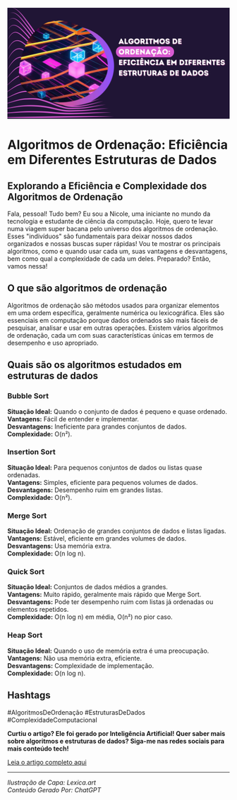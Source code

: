 ![Ilustração de Capa](Banner.jpg)

# Algoritmos de Ordenação: Eficiência em Diferentes Estruturas de Dados

## Explorando a Eficiência e Complexidade dos Algoritmos de Ordenação

Fala, pessoal! Tudo bem? Eu sou a Nicole, uma iniciante no mundo da tecnologia e estudante de ciência da computação. Hoje, quero te levar numa viagem super bacana pelo universo dos algoritmos de ordenação. Esses "indivíduos" são fundamentais para deixar nossos dados organizados e nossas buscas super rápidas! Vou te mostrar os principais algoritmos, como e quando usar cada um, suas vantagens e desvantagens, bem como qual a complexidade de cada um deles. Preparado? Então, vamos nessa!

## O que são algoritmos de ordenação
Algoritmos de ordenação são métodos usados para organizar elementos em uma ordem específica, geralmente numérica ou lexicográfica. Eles são essenciais em computação porque dados ordenados são mais fáceis de pesquisar, analisar e usar em outras operações. Existem vários algoritmos de ordenação, cada um com suas características únicas em termos de desempenho e uso apropriado.

## Quais são os algoritmos estudados em estruturas de dados
### Bubble Sort
**Situação Ideal:** Quando o conjunto de dados é pequeno e quase ordenado.  
**Vantagens:** Fácil de entender e implementar.  
**Desvantagens:** Ineficiente para grandes conjuntos de dados.  
**Complexidade:** O(n²).

### Insertion Sort
**Situação Ideal:** Para pequenos conjuntos de dados ou listas quase ordenadas.  
**Vantagens:** Simples, eficiente para pequenos volumes de dados.  
**Desvantagens:** Desempenho ruim em grandes listas.  
**Complexidade:** O(n²).

### Merge Sort
**Situação Ideal:** Ordenação de grandes conjuntos de dados e listas ligadas.  
**Vantagens:** Estável, eficiente em grandes volumes de dados.  
**Desvantagens:** Usa memória extra.  
**Complexidade:** O(n log n).

### Quick Sort
**Situação Ideal:** Conjuntos de dados médios a grandes.  
**Vantagens:** Muito rápido, geralmente mais rápido que Merge Sort.  
**Desvantagens:** Pode ter desempenho ruim com listas já ordenadas ou elementos repetidos.  
**Complexidade:** O(n log n) em média, O(n²) no pior caso.

### Heap Sort
**Situação Ideal:** Quando o uso de memória extra é uma preocupação.  
**Vantagens:** Não usa memória extra, eficiente.  
**Desvantagens:** Complexidade de implementação.  
**Complexidade:** O(n log n).

## Hashtags
#AlgoritmosDeOrdenação #EstruturasDeDados #ComplexidadeComputacional

**Curtiu o artigo? Ele foi gerado por Inteligência Artificial! Quer saber mais sobre algoritmos e estruturas de dados? Siga-me nas redes sociais para mais conteúdo tech!**

[Leia o artigo completo aqui](https://web.dio.me/articles/algoritmos-de-ordenacao-eficiencia-em-diferentes-estruturas-de-dados?back=%2Farticles&open-modal=true&page=1&order=oldest)

---

*Ilustração de Capa: Lexica.art*  
*Conteúdo Gerado Por: ChatGPT*

